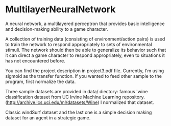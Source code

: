 MultilayerNeuralNetwork
=======================

A neural network, a multilayered perceptron that provides basic intelligence and decision-making ability to a game character.

A collection of training data (consisting of environment/action pairs) is used to train the network to respond appropriately to sets of environmental stimuli. The network should then be able to generalize its behavior such that it can direct a game character to respond appropriately, even to situations it has not encountered before.

You can find the project description in project3.pdf file.
Currently, I'm using sigmoid as the transfer function.
If you wanted to feed other sample to the program, first normalize the data.

Three sample datasets are provided in data/ diectory: 
famous 'wine classification dataset from UC Irvine Machine Learning repository. (http://archive.ics.uci.edu/ml/datasets/Wine)
I normalized that dataset.

Classic windSurf dataset and the last one is a simple decision making dataset for an agent in a strategic game.


